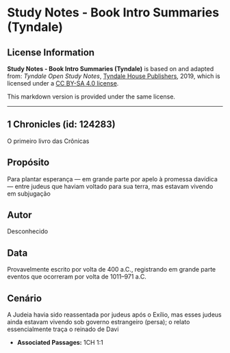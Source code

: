 # Study Notes - Book Intro Summaries (Tyndale)

## License Information

**Study Notes - Book Intro Summaries (Tyndale)** is based on and adapted from: _Tyndale Open Study Notes_, [Tyndale House Publishers](https://tyndaleopenresources.com/), 2019, which is licensed under a [CC BY-SA 4.0 license](https://creativecommons.org/licenses/by-sa/4.0/legalcode.en).

This markdown version is provided under the same license.



--------------------------------

## 1 Chronicles (id: 124283)

O primeiro livro das Crônicas

Propósito
---------

Para plantar esperança — em grande parte por apelo à promessa davídica — entre judeus que haviam voltado para sua terra, mas estavam vivendo em subjugação

Autor
-----

Desconhecido

Data
----

Provavelmente escrito por volta de 400 a.C., registrando em grande parte eventos que ocorreram por volta de 1011–971 a.C.

Cenário
-------

A Judeia havia sido reassentada por judeus após o Exílio, mas esses judeus ainda estavam vivendo sob governo estrangeiro (persa); o relato essencialmente traça o reinado de Davi

* **Associated Passages:** 1CH 1:1

